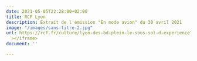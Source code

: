 ```yaml
---
date: 2021-05-05T22:28:00+02:00
title: RCF Lyon
description: Extrait de l'émission "En mode avion" du 30 avril 2021
image: "/images/sans-titre-2.jpg"
url: https://rcf.fr/culture/lyon-des-bd-plein-le-sous-sol-d-experience?unkp=e86915f4a6173ec847404175a1ee6c8f#.YJMCM5q_QMo.facebookight="220"
  ></iframe>
document: ''

---
```

